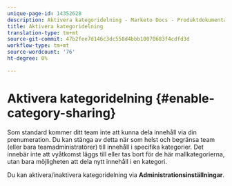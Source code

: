 ```yaml
---
unique-page-id: 14352628
description: Aktivera kategoridelning - Marketo Docs - Produktdokumentation
title: Aktivera kategoridelning
translation-type: tm+mt
source-git-commit: 47b2fee7d146c3dc558d4bbb10070683f4cdfd3d
workflow-type: tm+mt
source-wordcount: '76'
ht-degree: 0%

---
```



# Aktivera kategoridelning {#enable-category-sharing}

Som standard kommer ditt team inte att kunna dela innehåll via din prenumeration. Du kan stänga av detta när som helst och begränsa team (eller bara teamadministratörer) till innehåll i specifika kategorier. Det innebär inte att vyåtkomst läggs till eller tas bort för de här mallkategorierna, utan bara möjligheten att dela nytt innehåll i en kategori.

Du kan aktivera/inaktivera kategoridelning via **Administrationsinställningar**.
